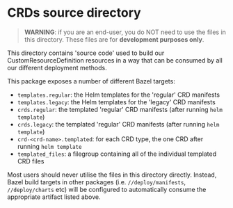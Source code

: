 # CRDs source directory

> **WARNING**: if you are an end-user, you do NOT need to use the files in this
> directory. These files are for **development purposes only**.

This directory contains 'source code' used to build our CustomResourceDefinition
resources in a way that can be consumed by all our different deployment methods.

This package exposes a number of different Bazel targets:

* `templates.regular`: the Helm templates for the 'regular' CRD manifests
* `templates.legacy`: the Helm templates for the 'legacy' CRD manifests
* `crds.regular`: the templated 'regular' CRD manifests (after running `helm template`)
* `crds.legacy`: the templated 'regular' CRD manifests (after running `helm template`)
* `crd-<crd-name>.templated`: for each CRD type, the one CRD after running `helm template`
* `templated_files`: a filegroup containing all of the individual templated CRD files

Most users should never utilise the files in this directory directly. Instead, Bazel
build targets in other packages (i.e. `//deploy/manifests`, `//deploy/charts` etc)
will be configured to automatically consume the appropriate artifact listed above.
